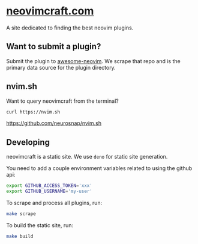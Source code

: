 # [neovimcraft.com](https://neovimcraft.com)

A site dedicated to finding the best neovim plugins.

## Want to submit a plugin?

Submit the plugin to
[awesome-neovim](https://github.com/rockerBOO/awesome-neovim). We scrape that
repo and is the primary data source for the plugin directory.

## nvim.sh

Want to query neovimcraft from the terminal?

```bash
curl https://nvim.sh
```

https://github.com/neurosnap/nvim.sh

## Developing

neovimcraft is a static site.  We use `deno` for static site generation.

You need to add a couple environment variables related to using the github api:

```bash
export GITHUB_ACCESS_TOKEN='xxx'
export GITHUB_USERNAME='my-user'
```

To scrape and process all plugins, run:

```bash
make scrape
```

To build the static site, run:

```bash
make build
```
